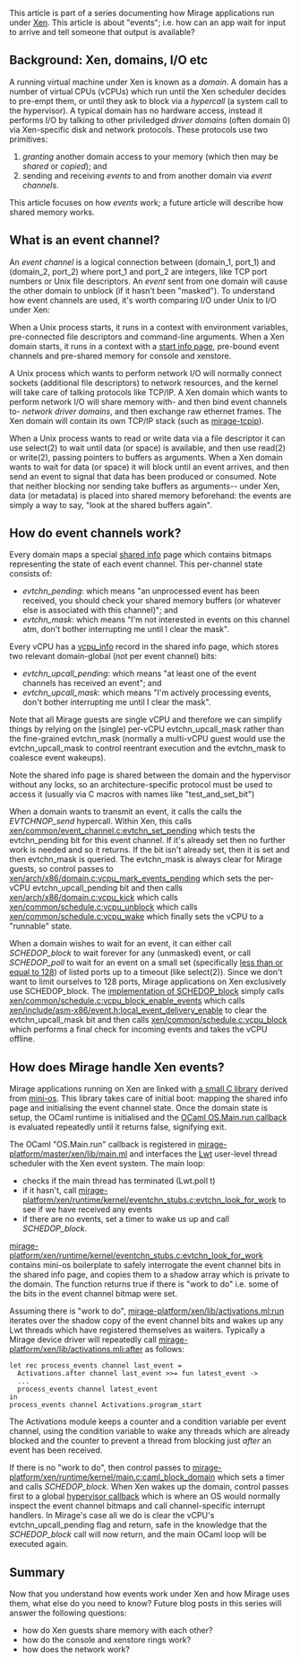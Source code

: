 This article is part of a series documenting how Mirage applications run under
[Xen](http://www.xenproject.org/). This article is about "events"; i.e. how
can an app wait for input to arrive and tell someone that output is available?

Background: Xen, domains, I/O etc
---------------------------------

A running virtual machine under Xen is known as a *domain*. A domain has
a number of virtual CPUs (vCPUs) which run until the Xen scheduler decides
to pre-empt them, or until they ask to block via a *hypercall*
(a system call to the hypervisor).
A typical
domain has no hardware access, instead it performs I/O by talking to other
priviledged *driver domains* (often domain 0) via Xen-specific 
disk and network protocols. These protocols use two primitives:

 1. *granting* another domain access to your memory (which then
    may be *shared* or *copied*); and
 2. sending and receiving *events* to and from another domain via
    *event channels*.

This article focuses on how *events* work; a future article will describe how
shared memory works.

What is an event channel?
-------------------------

An *event channel* is a logical connection
between (domain_1, port_1) and (domain_2, port_2) where port_1 and port_2
are integers, like TCP port numbers or Unix file descriptors. An *event*
sent from one domain will cause the other domain to unblock (if it hasn't been
"masked").
To understand how event channels are used, it's worth comparing I/O under
Unix to I/O under Xen:

When a Unix process starts, it runs in a context with environment variables,
pre-connected file descriptors and command-line arguments. When a Xen domain
starts, it runs in a context with a
[start info page](https://github.com/mirage/mirage-platform/blob/v1.0.0/xen/lib/start_info.mli),
pre-bound event channels and pre-shared memory for console and xenstore.

A Unix process which wants to perform network I/O will normally connect sockets
(additional file descriptors) to network resources, and the kernel will take
care of talking protocols like TCP/IP. A Xen domain
which wants to perform network I/O will share memory with- and then bind event
channels to- *network driver domains*, and then exchange raw
ethernet frames. The Xen domain will contain its own TCP/IP stack
(such as
[mirage-tcpip](https://github.com/mirage/mirage-tcpip)).

When a Unix process wants to read or write data via a file descriptor
it can use select(2) to wait until data (or space) is available, and then use
read(2) or write(2), passing pointers to buffers as arguments. When a Xen domain
wants to wait for data (or space) it will block until an event arrives, and then
send an event to signal that data has been produced or consumed. Note that neither
blocking nor sending take buffers as arguments-- under Xen, data (or metadata)
is placed into shared memory beforehand: the events are simply a way to say, "look
at the shared buffers again".

How do event channels work?
---------------------------

Every domain maps a special 
[shared info](https://github.com/djs55/xen/blob/1e143e2ae8be3ba86c2e931a1ee8d91efca08f89/xen/include/public/xen.h#L637)
page which contains bitmaps representing the state of each event channel. This
per-channel state consists of:

  * *evtchn_pending*: which means "an unprocessed event has been received, you should
    check your shared memory buffers (or whatever else is associated with this
    channel)"; and
  * *evtchn_mask*: which means "I'm not interested in events on this channel atm,
    don't bother interrupting me until I clear the mask".

Every vCPU has a
[vcpu_info](https://github.com/djs55/xen/blob/1e143e2ae8be3ba86c2e931a1ee8d91efca08f89/xen/include/public/xen.h#L588)
record in the shared info page, which stores two relevant domain-global (not
per event channel) bits:

 * *evtchn_upcall_pending*: which means "at least one of the event channels has received an event"; and
 * *evtchn_upcall_mask*: which means "I'm actively processing events, don't bother interrupting me until I clear the mask".

Note that all Mirage guests are single vCPU and therefore we can simplify things
by relying on the (single) per-vCPU evtchn_upcall_mask rather than the fine-grained
evtchn_mask (normally a multi-vCPU guest would use the evtchn_upcall_mask to
control reentrant execution and the evtchn_mask to coalesce event wakeups).

Note the shared info page is shared between the domain and the hypervisor
without any locks, so an architecture-specific protocol must be used to access
it (usually via C macros with names like "test_and_set_bit")

When a domain wants to transmit an event, it calls the
calls the *EVTCHNOP_send* hypercall. Within Xen, this calls
[xen/common/event_channel.c:evtchn_set_pending](https://github.com/djs55/xen/blob/1e143e2ae8be3ba86c2e931a1ee8d91efca08f89/xen/common/event_channel.c#L616)
which tests the evtchn_pending bit for this event channel. If it's already set then
no further work is needed and so it returns. If the bit isn't already set, then
it is set and then evtchn_mask is queried.
The evtchn_mask is always clear for
Mirage guests, so control passes to
[xen/arch/x86/domain.c:vcpu_mark_events_pending](https://github.com/djs55/xen/blob/1e143e2ae8be3ba86c2e931a1ee8d91efca08f89/xen/arch/x86/domain.c#L2011)
which sets the per-vCPU evtchn_upcall_pending bit and then calls
[xen/arch/x86/domain.c:vcpu_kick](https://github.com/djs55/xen/blob/1e143e2ae8be3ba86c2e931a1ee8d91efca08f89/xen/arch/x86/domain.c#L1994) which calls
[xen/common/schedule.c:vcpu_unblock](https://github.com/djs55/xen/blob/1e143e2ae8be3ba86c2e931a1ee8d91efca08f89/xen/common/schedule.c#L386) which calls
[xen/common/schedule.c:vcpu_wake](https://github.com/djs55/xen/blob/1e143e2ae8be3ba86c2e931a1ee8d91efca08f89/xen/common/schedule.c#L363) which finally sets the vCPU to a "runnable" state.

When a domain wishes to wait for an event,
it can either call
*SCHEDOP_block* to wait forever for any (unmasked) event, or call *SCHEDOP_poll* to wait
for an event on a small set
(specifically [less than or equal to 128](https://github.com/djs55/xen/blob/1e143e2ae8be3ba86c2e931a1ee8d91efca08f89/xen/common/schedule.c#L712))
 of listed ports up to a timeout (like select(2)). Since we don't want to limit
ourselves to 128 ports, Mirage applications on Xen exclusively use SCHEDOP_block.
The 
[implementation of SCHEDOP_block](https://github.com/djs55/xen/blob/1e143e2ae8be3ba86c2e931a1ee8d91efca08f89/xen/common/schedule.c#L874)
simply calls
[xen/common/schedule.c:vcpu_block_enable_events](https://github.com/djs55/xen/blob/1e143e2ae8be3ba86c2e931a1ee8d91efca08f89/xen/common/schedule.c#L698)
which calls
[xen/include/asm-x86/event.h:local_event_delivery_enable](https://github.com/djs55/xen/blob/1e143e2ae8be3ba86c2e931a1ee8d91efca08f89/xen/include/asm-x86/event.h#L36)
to clear the evtchn_upcall_mask bit
and then calls
[xen/common/schedule.c:vcpu_block](https://github.com/djs55/xen/blob/1e143e2ae8be3ba86c2e931a1ee8d91efca08f89/xen/common/schedule.c#L680) which performs a final check for incoming events and takes the vCPU offline.

How does Mirage handle Xen events?
---------------------------------

Mirage applications running on Xen are linked with
[a small C library](https://github.com/mirage/mirage-platform/tree/master/xen/runtime/kernel)
derived from
[mini-os](https://github.com/djs55/xen/tree/master/extras/mini-os). This library
takes care of initial boot: mapping the shared info page and initialising the
event channel state. Once the domain state is setup, the OCaml runtime is
initialised and the
[OCaml OS.Main.run callback](https://github.com/mirage/mirage-platform/blob/v1.0.0/xen/runtime/kernel/main.c#L47)
is evaluated repeatedly until it returns false, signifying exit.

The OCaml "OS.Main.run" callback is registered in
[mirage-platform/master/xen/lib/main.ml](https://github.com/mirage/mirage-platform/blob/v1.0.0/xen/lib/main.ml#L48) and interfaces the
[Lwt](http://ocsigen.org/lwt/) user-level thread scheduler with the Xen event system.
The main loop:

  * checks if the main thread has terminated (Lwt.poll t)
  * if it hasn't, call [mirage-platform/xen/runtime/kernel/eventchn_stubs.c:evtchn_look_for_work](https://github.com/mirage/mirage-platform/blob/v1.0.0/xen/runtime/kernel/eventchn_stubs.c#L33) to see if we have received any events
  * if there are no events, set a timer to wake us up and call *SCHEDOP_block*.

[mirage-platform/xen/runtime/kernel/eventchn_stubs.c:evtchn_look_for_work](https://github.com/mirage/mirage-platform/blob/v1.0.0/xen/runtime/kernel/eventchn_stubs.c#L33)
contains mini-os boilerplate to safely interrogate the event channel bits in the
shared info page, and copies them to a shadow array which is private to the domain.
The function returns true if there is "work to do" i.e. some of the bits in the
event channel bitmap were set.

Assuming there is "work to do",
[mirage-platform/xen/lib/activations.ml:run](https://github.com/mirage/mirage-platform/blob/v1.0.0/xen/runtime/kernel/eventchn_stubs.c#L33)
iterates over the shadow copy of the event channel bits and wakes up any Lwt
threads which have registered themselves as waiters. Typically a Mirage device
driver will repeatedly call
[mirage-platform/xen/lib/activations.mli:after](https://github.com/mirage/mirage-platform/blob/v1.0.0/xen/lib/activations.mli#L22)
as follows:
```
let rec process_events channel last_event =
  Activations.after channel last_event >>= fun latest_event ->
  ...
  process_events channel latest_event
in
process_events channel Activations.program_start
```
The Activations module keeps a counter and a condition variable per event channel,
using the condition variable to wake any threads which are already blocked and the
counter to prevent a thread from blocking just *after* an event has been received.

If there is no "work to do", then control passes to
[mirage-platform/xen/runtime/kernel/main.c:caml_block_domain](https://github.com/mirage/mirage-platform/blob/v1.0.0/xen/runtime/kernel/main.c#L30)
which sets a timer and calls *SCHEDOP_block*. When Xen wakes up the domain, control
passes first to a global
[hypervisor callback](https://github.com/mirage/mirage-platform/blob/v1.0.0/xen/runtime/kernel/hypervisor.c#L33)
which is where an OS would normally inspect the event channel bitmaps and call
channel-specific interrupt handlers.
In Mirage's case all we do is clear the vCPU's evtchn_upcall_pending flag and
return, safe in the knowledge that the *SCHEDOP_block* call will now return, and
the main OCaml loop will be executed again.

Summary
-------

Now that you understand how events work under Xen and how Mirage uses them,
what else do you need to know?
Future blog posts in this series will answer the following questions:

  * how do Xen guests share memory with each other?
  * how do the console and xenstore rings work?
  * how does the network work?
